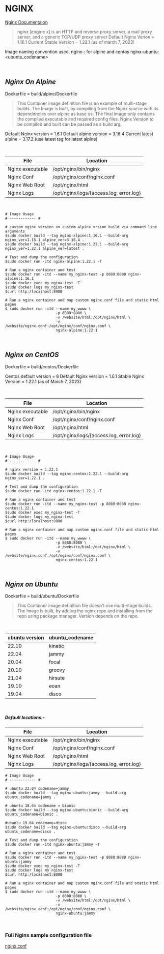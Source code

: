 # NGINX
[Nginx Documentaion](https:/nginx.org/en/docs/)
>nginx [engine x] is an HTTP and reverse proxy server, a mail proxy server, and a generic TCP/UDP proxy server
Default Nginx Verion = 1.16.1
Current Stable Version = 1.22.1 (as of march 7,  2023)

Image naming convention used.
nginx-<os>:<nginx-version> for alpine and centos 
nginx-ubuntu:<ubuntu_codename>


</br>

## *Nginx On Alpine*
Dockerfile = build/alpine/Dockerfile
</br>
>This Container image definition file is an example of multi-stage builds. 
The Image is built, by compiling from the Nginx source with its dependencies over alpine as base os. 
The final image only contains the compiled executable and  required config files.
Nginx Version to be compiled and  built can be passed as a build arg.

Default Nginx version = 1.6.1
Default alpine version = 3.16.4
Current latest alpine = 3.17.2 (use latest tag for latest alpine)
>

</br>

| File | Location |
| ---- | -------- |
| Nginx executable | /opt/nginx/bin/nginx |
| Nginx Conf | /opt/nginx/conf/nginx.conf |
| Nginx Web Root | /opt/nginx/html |
| Nginx Logs | /opt/nginx/logs/{access.log, error.log} |

</br>

```` 	
# Image Usage
# ------------ #

# custom nginx version on custom alpine vrsion build via command line arguments
$sudo docker build --tag nginx-alpine:1.16.1 --build-arg nginx_ver=1.16.1 alpine_ver=3.16.4 .
$sudo docker build --tag nginx-alpine:1.22.1 --build-arg nginx_ver=1.22.1 alpine_ver=latest .

# Test and dump the configuration
$sudo docker run -itd nginx-alpine:1.22.1 -T

# Run a nginx container and test
$sudo docker run -itd --name my_nginx-test -p 8080:8080 nginx-alpine:1.16.1
$sudo docker exec my_nginx-test -T
$sudo docker logs my_nginx-test
$curl http:/localhost:8080 

# Run a nginx container and map custom nginx.conf file and static html pages
$ sudo docker run -itd --name my_wwww \
                       -p 8080:8080 \
					   -v /website/html:/opt/nginx/html \
					   -v /website/nginx.conf:/opt/nginx/conf/nginx.conf \
					   nginx-alpine:1.22.1

````

</br>

## *Nginx  on CentOS*

Dockerfile = build/centos/Dockerfile

Centos default version = 8
Default Nginx version = 1.6.1
Stable Nginx Version = 1.22.1 (as of March 7, 2023)

</br>

| File | Location |
| ---- | -------- |
| Nginx executable | /opt/nginx/bin/nginx |
| Nginx Conf | /opt/nginx/conf/nginx.conf |
| Nginx Web Root | /opt/nginx/html |
| Nginx Logs | /opt/nginx/logs/{access.log, error.log} |

</br>

```` 	
# Image Usage
# ------------ #

# nginx version = 1.22.1
$sudo docker build --tag nginx-centos:1.22.1 --build-arg nginx_ver=1.22.1 .

# Test and dump the configuration
$sudo docker run -itd nginx-centos:1.22.1 -T

# Run a nginx container and test
$sudo docker run -itd --name my_nginx-test -p 8080:8080 nginx-centos:1.22.1
$sudo docker exec my_nginx-test -T
$sudo docker logs my_nginx-test
$curl http:/localhost:8080 

# Run a nginx container and map custom nginx.conf file and static html pages
$ sudo docker run -itd --name my_wwww \
                       -p 8080:8080 \
					   -v /website/html:/opt/nginx/html \
					   -v /website/nginx.conf:/opt/nginx/conf/nginx.conf \
					   nginx-centos:1.22.1

````

</br>

## *Nginx on Ubuntu*
Dockerfile = build/ubuntu/Dockerfile
</br>

>This Container image definition file doesn't use multi-stage builds. 
The Image is built, by adding the nginx repo and installing from the repo using package manager.
Version depends on the repo.
>
</br>

| ubuntu version | ubuntu_codename  |
| -------------- | ---------------- |
|   22.10        | kinetic          |
|   22.04        | jammy            |
|   20.04        | focal            |
|   20.10        | groovy           |
|   21.04        | hirsute          |
|   19.10        | eoan             |
|   19.04        | disco            |


</br>

##### Default locations:-
| File | Location |
| ---- | -------- |
| Nginx executable | /opt/nginx/bin/nginx |
| Nginx Conf | /opt/nginx/conf/nginx.conf |
| Nginx Web Root | /opt/nginx/html |
| Nginx Logs | /opt/nginx/logs/{access.log, error.log} |

>

```` 	
# Image Usage
# ------------ #

# ubuntu 22.04 codename=jammy
$sudo docker build --tag nginx-ubuntu:jammy --build-arg ubuntu_codename=jammy .

# ubuntu 18.04 codename = bionic
$sudo docker build --tag nginx-ubuntu:bionic --build-arg ubuntu_codename=bionic .

#ubuntu 19.04 codename=disco
$sudo docker build --tag nginx-ubuntu:disco --build-arg ubuntu_codename=disco .

# Test and dump the configuration
$sudo docker run -itd nginx-ubuntu:jammy -T

# Run a nginx container and test
$sudo docker run -itd --name my_nginx-test -p 8080:8080 nginx-ubuntu:jammy
$sudo docker exec my_nginx-test -T
$sudo docker logs my_nginx-test
$curl http:/localhost:8080 

# Run a nginx container and map custom nginx.conf file and static html pages
$ sudo docker run -itd --name my_wwww \
                       -p 8080:8080 \
					   -v /website/html:/opt/nginx/html \
					   -v /website/nginx.conf:/opt/nginx/conf/nginx.conf \
					   nginx-ubuntu:jammy

````

</br>



### Full Nginx sample configuration file
[nginx.conf](https:/www.nginx.com/resources/wiki/start/topics/examples/full/)

